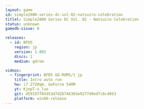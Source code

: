 ```yaml
---
layout: game
id: simple2000-series-dc-vol-02-natsuiro-celebration
titlel: Simple2000 Series DC Vol. 02 - Natsuiro Celebration
status: unknown
gamedb-issue: 0

releases:
  - id: BFD5
    region: jp
    version: 1.002
    discs: 1
    medium: gdrom

videos:
  - fingerprint: BFD5 GD-ROM1/1 jp
    title: Intro auto run
    hw: i7 2720qm, GeForce 540M
    yt: KjepT-s_luo
    git: d59197f84353d7d2b746383e9277d9ed7c8c4053
    platform: win86-release
---
```

